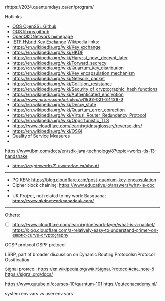 rhttps://2024.quantumdays.ca/en/program/

Hotlinks
- [OQS OpenSSL Github](https://github.com/open-quantum-safe/openssl)
- [OQS liboqs github](https://github.com/open-quantum-safe/liboqs)
- [OpenQKDNetwork homepage](https://www.openqkdnetwork.net/applications)
- [IETF Hybrid Key Exchange](https://datatracker.ietf.org/doc/draft-ietf-tls-hybrid-design/)
Wikipedia links:
- https://en.wikipedia.org/wiki/Key_exchange
- https://en.wikipedia.org/wiki/HKDF
- https://en.wikipedia.org/wiki/Harvest_now,_decrypt_later
- https://en.wikipedia.org/wiki/Forward_secrecy
- https://en.wikipedia.org/wiki/Quantum_key_distribution
- https://en.wikipedia.org/wiki/Key_encapsulation_mechanism
- https://en.wikipedia.org/wiki/Network_packet
- https://en.wikipedia.org/wiki/Collision_resistance
- https://en.wikipedia.org/wiki/Security_of_cryptographic_hash_functions
- https://en.wikipedia.org/wiki/Authenticated_encryption
- https://www.nature.com/articles/s41598-021-84438-9
- https://en.wikipedia.org/wiki/Decoy_state
- https://en.wikipedia.org/wiki/Quantum_error_correction
- https://en.wikipedia.org/wiki/Virtual_Router_Redundancy_Protocol
- https://en.wikipedia.org/wiki/Opportunistic_TLS
- https://www.cloudflare.com/learning/dns/glossary/reverse-dns/
- https://en.wikipedia.org/wiki/OSGi
- Quality of Service Measures
- 


https://www.ibm.com/docs/en/sdk-java-technology/8?topic=works-tls-13-handshake

- https://cryptoworks21.uwaterloo.ca/about/

---
- PQ KEM: https://blog.cloudflare.com/post-quantum-key-encapsulation
- Cipher block chaining: https://www.educative.io/answers/what-is-cbc
- 
- UK Project, not related to my work: Basquana: https://www.qkdnetworkcanadauk.com/
---
Others:
- [ ] https://www.cloudflare.com/learning/network-layer/what-is-a-packet/
https://blog.cloudflare.com/a-relatively-easy-to-understand-primer-on-elliptic-curve-cryptography

OCSP protocol
OSPF protocol

LSRP, part of broader discussion on Dynamic Routing Protocolsn 
Protocol Ossification




Signal protocol: https://en.wikipedia.org/wiki/Signal_Protocol#cite_note-5
https://signal.org/docs/

https://www.qutube.nl/courses-10/quantum-101
https://qutechacademy.nl/

system env vars vs user env vars
